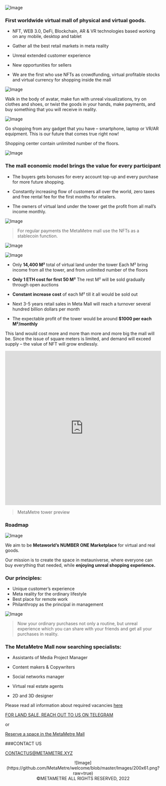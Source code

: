 ![Image](https://github.com/MetaMetre/welcome/blob/master/Images/What-Is-The-Metaverse-1300500%20(2).png?raw=true)

### First worldwide virtual mall of physical and virtual goods.

-	NFT, WEB 3.0, DeFi, Blockchain, AR & VR technologies based working on any mobile, desktop and tablet

-	Gather all the best retail markets in meta reality

-	Unreal extended customer experience

-	New opportunities for sellers

-	We are the first who use NFTs as crowdfunding, virtual profitable stocks and virtual currency for shopping inside the mall


![Image](https://github.com/MetaMetre/welcome/blob/master/Images/001.png?raw=true)

Walk in the body of avatar, make fun with unreal visualizations, try on clothes and shoes, or twist the goods in your hands, make payments, and buy something that you will receive in reality.

![Image](https://github.com/MetaMetre/welcome/blob/master/Images/007.png?raw=true)

Go shopping from any gadget that you have – smartphone, laptop or VR/AR equipment.
This is our future that comes true right now!

Shopping center contain unlimited number of the floors.

![Image](https://github.com/MetaMetre/welcome/blob/master/Images/008.png?raw=true)

### The mall economic model brings the value for every participant

-	The buyers gets bonuses for every account top-up and every purchase for more future shopping.

-	Constantly increasing flow of customers all over the world, zero taxes and free rental fee for the first months for retailers.

-	The owners of virtual land under the tower get the profit from all mall’s income monthly.

![Image](https://github.com/MetaMetre/welcome/blob/master/Images/010.png?raw=true)

>For regular payments the MetaMetre mall use the NFTs as a stablecoin function.

![Image](https://github.com/MetaMetre/welcome/blob/master/Images/sweet-ice-cream-1300%20500.png?raw=true)

![Image](https://github.com/MetaMetre/welcome/blob/master/Images/S16.jpg?raw=true)

-	Only **14,400 М²** total of virtual land under the tower
Each М² bring income from all the tower, and from unlimited number of the floors

-	**Only 1 ETH cost for first 50 М²**
The rest М² will be sold gradually through open auctions

-	**Constant increase cost** of each М² till it all would be sold out

-	Next 3-5 years retail sales in Meta Mall will reach a turnover several hundred billion dollars per month

-	The expectable profit of the tower would be around **$1000 per each М²/monthly**

This land would cost more and more than more and more big the mall will be. Since the issue of square meters is limited, and demand will exceed supply – the value of NFT will grow endlessly.


<center><iframe width="100%" height="500" src="https://www.youtube.com/embed/YweibxupggI" frameborder="0" allow="autoplay; encrypted-media" allowfullscreen></iframe></center>

>MetaMetre tower preview


### Roadmap

![Image](https://github.com/MetaMetre/welcome/blob/master/Images/RMpart8.jpg?raw=true)



We aim to be **Metaworld’s NUMBER ONE Marketplace** for virtual and real goods.

Our mission is to create the space in metauniverse, where everyone can buy everything that needed, while **enjoying unreal shopping experience.** 


### Our principles:
-	Unique customer’s experience
-	Meta reality for the ordinary lifestyle
-	Best place for remote work
-	Philanthropy as the principal in management

![Image](https://github.com/MetaMetre/welcome/blob/master/Images/meta.png?raw=true)

>Now your ordinary purchases not only a routine, but unreal experience which you can share with your friends and get all your purchases in reality. 



### The MetaMetre Mall now searching specialists:

- Assistants of Media Project Manager

- Content makers & Copywriters

- Social networks manager

- Virtual real estate agents

- 2D and 3D designer


Please read all information about required vacancies [here](https://www.linkedin.com/in/jyoti7ingh/)


[FOR LAND SALE, REACH OUT TO US ON TELEGRAM](https://t.me/MetaMetre_team)

or

[Reserve a space in the MetaMetre Mall](https://forms.gle/g3gQZjxgZq9xRdTw6)


###CONTACT US


CONTACTUS@METAMETRE.XYZ

<center>![Image](https://github.com/MetaMetre/welcome/blob/master/Images/200x61.png?raw=true)</center>

<center>©METAMETRE ALL RIGHTS RESERVED, 2022</center>

